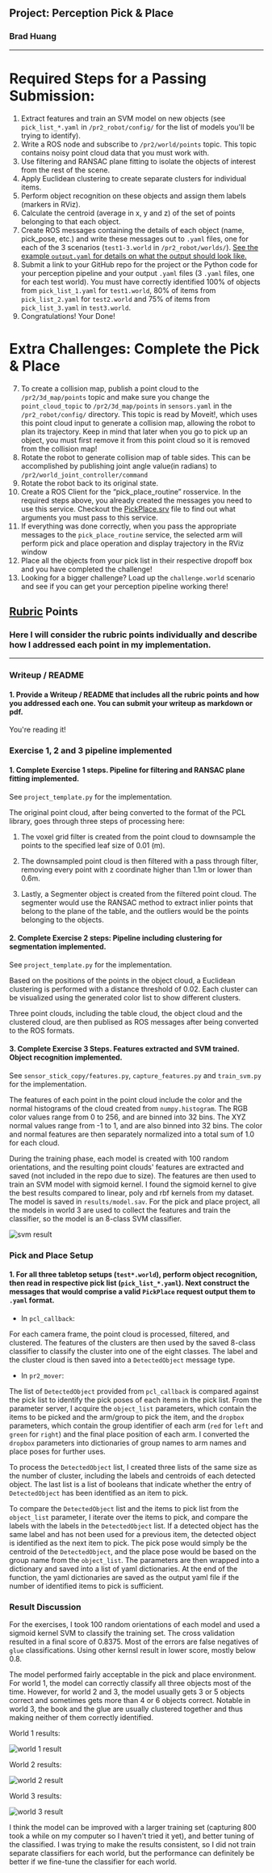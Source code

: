 ## Project: Perception Pick & Place
### Brad Huang

---


# Required Steps for a Passing Submission:
1. Extract features and train an SVM model on new objects (see `pick_list_*.yaml` in `/pr2_robot/config/` for the list of models you'll be trying to identify). 
2. Write a ROS node and subscribe to `/pr2/world/points` topic. This topic contains noisy point cloud data that you must work with.
3. Use filtering and RANSAC plane fitting to isolate the objects of interest from the rest of the scene.
4. Apply Euclidean clustering to create separate clusters for individual items.
5. Perform object recognition on these objects and assign them labels (markers in RViz).
6. Calculate the centroid (average in x, y and z) of the set of points belonging to that each object.
7. Create ROS messages containing the details of each object (name, pick_pose, etc.) and write these messages out to `.yaml` files, one for each of the 3 scenarios (`test1-3.world` in `/pr2_robot/worlds/`).  [See the example `output.yaml` for details on what the output should look like.](https://github.com/udacity/RoboND-Perception-Project/blob/master/pr2_robot/config/output.yaml)  
8. Submit a link to your GitHub repo for the project or the Python code for your perception pipeline and your output `.yaml` files (3 `.yaml` files, one for each test world).  You must have correctly identified 100% of objects from `pick_list_1.yaml` for `test1.world`, 80% of items from `pick_list_2.yaml` for `test2.world` and 75% of items from `pick_list_3.yaml` in `test3.world`.
9. Congratulations!  Your Done!

# Extra Challenges: Complete the Pick & Place
7. To create a collision map, publish a point cloud to the `/pr2/3d_map/points` topic and make sure you change the `point_cloud_topic` to `/pr2/3d_map/points` in `sensors.yaml` in the `/pr2_robot/config/` directory. This topic is read by Moveit!, which uses this point cloud input to generate a collision map, allowing the robot to plan its trajectory.  Keep in mind that later when you go to pick up an object, you must first remove it from this point cloud so it is removed from the collision map!
8. Rotate the robot to generate collision map of table sides. This can be accomplished by publishing joint angle value(in radians) to `/pr2/world_joint_controller/command`
9. Rotate the robot back to its original state.
10. Create a ROS Client for the “pick_place_routine” rosservice.  In the required steps above, you already created the messages you need to use this service. Checkout the [PickPlace.srv](https://github.com/udacity/RoboND-Perception-Project/tree/master/pr2_robot/srv) file to find out what arguments you must pass to this service.
11. If everything was done correctly, when you pass the appropriate messages to the `pick_place_routine` service, the selected arm will perform pick and place operation and display trajectory in the RViz window
12. Place all the objects from your pick list in their respective dropoff box and you have completed the challenge!
13. Looking for a bigger challenge?  Load up the `challenge.world` scenario and see if you can get your perception pipeline working there!

## [Rubric](https://review.udacity.com/#!/rubrics/1067/view) Points
### Here I will consider the rubric points individually and describe how I addressed each point in my implementation.  

---
### Writeup / README

#### 1. Provide a Writeup / README that includes all the rubric points and how you addressed each one.  You can submit your writeup as markdown or pdf.  

You're reading it!

### Exercise 1, 2 and 3 pipeline implemented
#### 1. Complete Exercise 1 steps. Pipeline for filtering and RANSAC plane fitting implemented.

See `project_template.py` for the implementation.

The original point cloud, after being converted to the format of the PCL library,  goes through three steps of processing here:

1. The voxel grid filter is created from the point cloud to downsample the points to the specified leaf size of 0.01 (m).

2. The downsampled point cloud is then filtered with a pass through filter, removing every point with z coordinate higher than 1.1m or lower than 0.6m.

3. Lastly, a Segmenter object is created from the filtered point cloud. The segmenter would use the RANSAC method to extract inlier points that belong to the plane of the table, and the outliers would be the points belonging to the objects.

#### 2. Complete Exercise 2 steps: Pipeline including clustering for segmentation implemented.

See `project_template.py` for the implementation.

Based on the positions of the points in the object cloud, a Euclidean clustering is performed with a distance threshold of 0.02. Each cluster can be visualized using the generated color list to show different clusters.

Three point clouds, including the table cloud, the object cloud and the clustered cloud, are then publised as ROS messages after being converted to the ROS formats.

#### 3. Complete Exercise 3 Steps.  Features extracted and SVM trained.  Object recognition implemented.

See `sensor_stick_copy/features.py`, `capture_features.py` and `train_svm.py` for the implementation.

The features of each point in the point cloud include the color and the normal histograms of the cloud created from `numpy.histogram`. The RGB color values range from 0 to 256, and are binned into 32 bins. The XYZ normal values range from -1 to 1, and are also binned into 32 bins. The color and normal features are then separately normalized into a total sum of 1.0 for each cloud.

During the training phase, each model is created with 100 random orientations, and the resulting point clouds' features are extracted and saved (not included in the repo due to size). The features are then used to train an SVM model with sigmoid kernel. I found the sigmoid kernel to give the best results compared to linear, poly and rbf kernels from my dataset. The model is saved in `results/model.sav`. For the pick and place project, all the models in world 3 are used to collect the features and train the classifier, so the model is an 8-class SVM classifier.

![svm result](./results/svm.png)

### Pick and Place Setup

#### 1. For all three tabletop setups (`test*.world`), perform object recognition, then read in respective pick list (`pick_list_*.yaml`). Next construct the messages that would comprise a valid `PickPlace` request output them to `.yaml` format.

- In `pcl_callback`:

For each camera frame, the point cloud is processed, filtered, and clustered. The features of the clusters are then used by the saved 8-class classifier to classify the cluster into one of the eight classes. The label and the cluster cloud is then saved into a `DetectedObject` message type.

- In `pr2_mover`:

The list of `DetectedObject` provided from `pcl_callback` is compared against the pick list to identify the pick poses of each items in the pick list.
From the parameter server, I acquire the `object_list` parameters, which contain the items to be picked and the arm/group to pick the item, and the `dropbox` parameters, which contain the group identifier of each arm (`red` for `left` and `green` for `right`) and the final place position of each arm. I converted the `dropbox` parameters into dictionaries of group names to arm names and place poses for further uses.

To process the `DetectedObject` list, I created three lists of the same size as the number of cluster, including the labels and centroids of each detected object. The last list is a list of booleans that indicate whether the entry of `DetectedObject` has been identified as an item to pick.

To compare the `DetectedObject` list and the items to pick list from the `object_list` parameter, I iterate over the items to pick, and compare the labels with the labels in the `DetectedObject` list. If a detected object has the same label and has not been used for a previous item, the detected object is identified as the next item to pick. The pick pose would simply be the centroid of the `DetectedObject`, and the place pose would be based on the group name from the `object_list`. The parameters are then wrapped into a dictionary and saved into a list of yaml dictionaries. At the end of the function, the yaml dictionaries are saved as the output yaml file if the number of identified items to pick is sufficient.

### Result Discussion

For the exercises, I took 100 random orientations of each model and used a sigmoid kernel SVM to classify the training set. The cross validation resulted in a final score of 0.8375. Most of the errors are false negatives of `glue` classifications. Using other kernsl result in lower score, mostly below 0.8.

The model performed fairly acceptable in the pick and place environment. For world 1, the model can correctly classify all three objects most of the time. However, for world 2 and 3, the model usually gets 3 or 5 objects correct and sometimes gets more than 4 or 6 objects correct. Notable in world 3, the book and the glue are usually clustered together and thus making neither of them correctly identified.

World 1 results:

![world 1 result](./results/screenshot_1.png)

World 2 results:

![world 2 result](./results/screenshot_2.png)

World 3 results:

![world 3 result](./results/screenshot_3.png)

I think the model can be improved with a larger training set (capturing 800 took a while on my computer so I haven't tried it yet), and better tuning of the classified. I was trying to make the results consistent, so I did not train separate classifiers for each world, but the performance can definitely be better if we fine-tune the classifier for each world.
